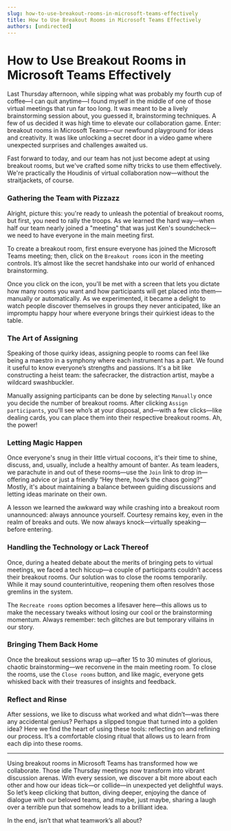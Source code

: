 ```yaml
---
slug: how-to-use-breakout-rooms-in-microsoft-teams-effectively
title: How to Use Breakout Rooms in Microsoft Teams Effectively
authors: [undirected]
---
```



# How to Use Breakout Rooms in Microsoft Teams Effectively

Last Thursday afternoon, while sipping what was probably my fourth cup of coffee—I can quit anytime—I found myself in the middle of one of those virtual meetings that run far too long. It was meant to be a lively brainstorming session about, you guessed it, brainstorming techniques. A few of us decided it was high time to elevate our collaboration game. Enter: breakout rooms in Microsoft Teams—our newfound playground for ideas and creativity. It was like unlocking a secret door in a video game where unexpected surprises and challenges awaited us.

Fast forward to today, and our team has not just become adept at using breakout rooms, but we've crafted some nifty tricks to use them effectively. We're practically the Houdinis of virtual collaboration now—without the straitjackets, of course.

### Gathering the Team with Pizzazz

Alright, picture this: you're ready to unleash the potential of breakout rooms, but first, you need to rally the troops. As we learned the hard way—when half our team nearly joined a "meeting" that was just Ken's soundcheck—we need to have everyone in the main meeting first.

To create a breakout room, first ensure everyone has joined the Microsoft Teams meeting; then, click on the `Breakout rooms` icon in the meeting controls. It’s almost like the secret handshake into our world of enhanced brainstorming.

Once you click on the icon, you'll be met with a screen that lets you dictate how many rooms you want and how participants will get placed into them—manually or automatically. As we experimented, it became a delight to watch people discover themselves in groups they never anticipated, like an impromptu happy hour where everyone brings their quirkiest ideas to the table.

### The Art of Assigning

Speaking of those quirky ideas, assigning people to rooms can feel like being a maestro in a symphony where each instrument has a part. We found it useful to know everyone’s strengths and passions. It's a bit like constructing a heist team: the safecracker, the distraction artist, maybe a wildcard swashbuckler.

Manually assigning participants can be done by selecting `Manually` once you decide the number of breakout rooms. After clicking `Assign participants`, you'll see who’s at your disposal, and—with a few clicks—like dealing cards, you can place them into their respective breakout rooms. Ah, the power!

### Letting Magic Happen

Once everyone's snug in their little virtual cocoons, it's their time to shine, discuss, and, usually, include a healthy amount of banter. As team leaders, we parachute in and out of these rooms—use the `Join` link to drop in—offering advice or just a friendly “Hey there, how’s the chaos going?” Mostly, it's about maintaining a balance between guiding discussions and letting ideas marinate on their own.

A lesson we learned the awkward way while crashing into a breakout room unannounced: always announce yourself. Courtesy remains key, even in the realm of breaks and outs. We now always knock—virtually speaking—before entering.

### Handling the Technology or Lack Thereof

Once, during a heated debate about the merits of bringing pets to virtual meetings, we faced a tech hiccup—a couple of participants couldn’t access their breakout rooms. Our solution was to close the rooms temporarily. While it may sound counterintuitive, reopening them often resolves those gremlins in the system.

The `Recreate rooms` option becomes a lifesaver here—this allows us to make the necessary tweaks without losing our cool or the brainstorming momentum. Always remember: tech glitches are but temporary villains in our story.

### Bringing Them Back Home

Once the breakout sessions wrap up—after 15 to 30 minutes of glorious, chaotic brainstorming—we reconvene in the main meeting room. To close the rooms, use the `Close rooms` button, and like magic, everyone gets whisked back with their treasures of insights and feedback.

### Reflect and Rinse

After sessions, we like to discuss what worked and what didn’t—was there any accidental genius? Perhaps a slipped tongue that turned into a golden idea? Here we find the heart of using these tools: reflecting on and refining our process. It’s a comfortable closing ritual that allows us to learn from each dip into these rooms.

---

Using breakout rooms in Microsoft Teams has transformed how we collaborate. Those idle Thursday meetings now transform into vibrant discussion arenas. With every session, we discover a bit more about each other and how our ideas tick—or collide—in unexpected yet delightful ways. So let’s keep clicking that button, diving deeper, enjoying the dance of dialogue with our beloved teams, and maybe, just maybe, sharing a laugh over a terrible pun that somehow leads to a brilliant idea. 

In the end, isn’t that what teamwork’s all about?